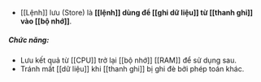 - [[Lệnh]] lưu (Store) là **[[lệnh]] dùng để [[ghi dữ liệu]] từ [[thanh ghi]] vào [[bộ nhớ]]**.
##### **Chức năng:**
- Lưu kết quả từ [[CPU]] trở lại [[bộ nhớ]] [[RAM]] để sử dụng sau.
- Tránh mất [[dữ liệu]] khi [[thanh ghi]] bị ghi đè bởi phép toán khác.